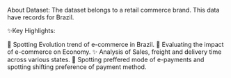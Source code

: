About Dataset:  The dataset belongs to a retail commerce brand. This data have records for Brazil.

✨Key Highlights:

👀 Spotting Evolution trend of e-commerce in Brazil.
🌱 Evaluating the impact of e-commerce on Economy.
✨ Analysis of Sales, freight and delivery time across various states.
🚀 Spotting preffered mode of e-payments and spotting shifting preference of payment method.
